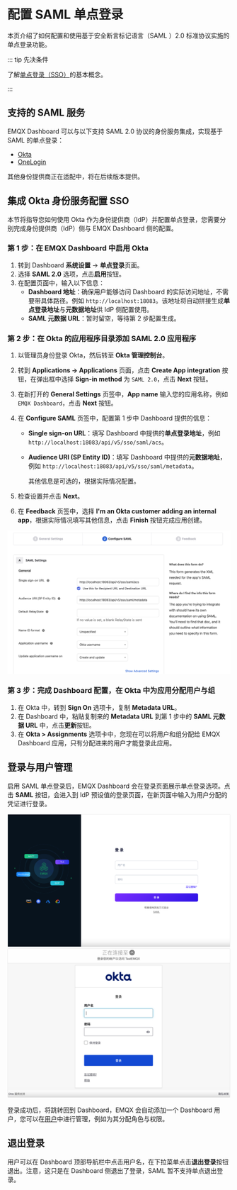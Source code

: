 # 配置 SAML 单点登录

本页介绍了如何配置和使用基于安全断言标记语言（SAML ）2.0 标准协议实施的单点登录功能。

::: tip 先决条件

了解[单点登录（SSO）](./sso.md)的基本概念。

:::

## 支持的 SAML 服务

EMQX Dashboard 可以与以下支持 SAML 2.0 协议的身份服务集成，实现基于 SAML 的单点登录：

- [Okta](https://www.openldap.org/)
- [OneLogin](https://www.onelogin.com/)

其他身份提供商正在适配中，将在后续版本提供。

## 集成 Okta 身份服务配置 SSO

本节将指导您如何使用 Okta 作为身份提供商（IdP）并配置单点登录，您需要分别完成身份提供商（IdP）侧与 EMQX Dashboard 侧的配置。

### 第 1 步：在  EMQX Dashboard 中启用 Okta
1. 转到 Dashboard **系统设置** -> **单点登录**页面。
2. 选择 **SAML 2.0** 选项，点击**启用**按钮。
3. 在配置页面中，输入以下信息：
   - **Dashboard 地址**：确保用户能够访问 Dashboard 的实际访问地址，不需要带具体路径。例如 `http://localhost:18083`。该地址将自动拼接生成**单点登录地址**与**元数据地址**供 IdP 侧配置使用。
   - **SAML 元数据 URL**：暂时留空，等待第 2 步配置生成。

### 第 2 步：在 Okta 的应用程序目录添加 SAML 2.0 应用程序

1. 以管理员身份登录 Okta，然后转至 **Okta 管理控制台**。

2. 转到 **Applications ->  Applications** 页面，点击 **Create App integration** 按钮，在弹出框中选择 **Sign-in method** 为 `SAML 2.0`，点击 **Next** 按钮。

3. 在新打开的 **General Settings** 页签中，**App name** 输入您的应用名称，例如 `EMQX Dashboard`，点击 **Next** 按钮。
4. 在 **Configure SAML** 页签中，配置第 1 步中 Dashboard 提供的信息：

   - **Single sign-on URL**：填写 Dashboard 中提供的**单点登录地址**，例如 `http://localhost:18083/api/v5/sso/saml/acs`。

   - **Audience URI (SP Entity ID)**：填写 Dashboard 中提供的**元数据地址**，例如 `http://localhost:18083/api/v5/sso/saml/metadata`。

     其他信息是可选的，根据实际情况配置。

5. 检查设置并点击 **Next**。

6. 在 **Feedback** 页签中，选择 **I'm an Okta customer adding an internal app**，根据实际情况填写其他信息，点击 **Finish** 按钮完成应用创建。

<img src="./assets/dashboard-sso-saml-create-okta-app.png" alt="Dashboard SSO Okta 创建应用" style="zoom:67%;" />

### 第 3 步：完成 Dashboard 配置，在 Okta 中为应用分配用户与组

1. 在 Okta 中，转到 **Sign On** 选项卡，复制 **Metadata URL**。
2. 在 Dashboard 中，粘贴复制来的  **Metadata URL** 到第 1 步中的 **SAML 元数据 URL** 中，点击**更新**按钮。
3. 在 **Okta > Assignments** 选项卡中，您现在可以将用户和组分配给 EMQX Dashboard 应用，只有分配进来的用户才能登录此应用。
## 登录与用户管理

启用 SAML 单点登录后，EMQX Dashboard 会在登录页面展示单点登录选项。点击 **SAML** 按钮，会进入到 IdP 预设值的登录页面，在新页面中输入为用户分配的凭证进行登录。

<img src="./assets/sso_saml.png" alt="sso_saml" style="zoom:67%;" />

<img src="./assets/okta_login.png" alt="okta_login" style="zoom:67%;" />

登录成功后，将跳转回到 Dashboard，EMQX 会自动添加一个 Dashboard 用户，您可以在[用户](./system.md#用户)中进行管理，例如为其分配角色与权限。

## 退出登录

用户可以在 Dashboard 顶部导航栏中点击用户名，在下拉菜单点击**退出登录**按钮退出。注意，这只是在 Dashboard 侧退出了登录，SAML 暂不支持单点退出登录。
